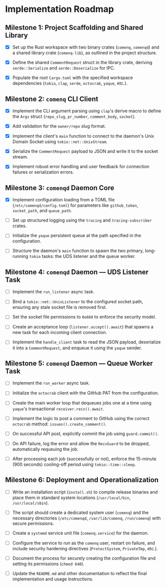 # Implementation Roadmap

## Milestone 1: Project Scaffolding and Shared Library

- [x] Set up the Rust workspace with two binary crates (`comenq`, `comenqd`)
  and a shared library crate (`comenq-lib`), as outlined in the project
  structure.

- [x] Define the shared `CommentRequest` struct in the library crate, deriving
  `serde::Serialize` and `serde::Deserialize` for IPC.

- [x] Populate the root `Cargo.toml` with the specified workspace dependencies
  (`tokio`, `clap`, `serde`, `octocrab`, `yaque`, etc.).

## Milestone 2: `comenq` CLI Client

- [x] Implement the CLI argument parsing using `clap`'s derive macro to define
  the `Args` struct (`repo_slug`, `pr_number`, `comment_body`, `socket`).

- [x] Add validation for the `owner/repo` slug format.

- [x] Implement the client's `main` function to connect to the daemon's Unix
  Domain Socket using `tokio::net::UnixStream`.

- [x] Serialize the `CommentRequest` payload to JSON and write it to the
  socket stream.

- [x] Implement robust error handling and user feedback for connection
  failures or serialization errors.

## Milestone 3: `comenqd` Daemon Core

- [x] Implement configuration loading from a TOML file
  (`/etc/comenqd/config.toml`) for parameters like `github_token`,
  `socket_path`, and `queue_path`.

- [ ] Set up structured logging using the `tracing` and `tracing-subscriber`
  crates.

- [ ] Initialize the `yaque` persistent queue at the path specified in the
  configuration.

- [ ] Structure the daemon's `main` function to spawn the two primary,
  long-running `tokio` tasks: the UDS listener and the queue worker.

## Milestone 4: `comenqd` Daemon — UDS Listener Task

- [ ] Implement the `run_listener` async task.

- [ ] Bind a `tokio::net::UnixListener` to the configured socket path, ensuring
  any stale socket file is removed first.

- [ ] Set the socket file permissions to `0o660` to enforce the security model.

- [ ] Create an acceptance loop (`listener.accept().await`) that spawns a new
  task for each incoming client connection.

- [ ] Implement the `handle_client` task to read the JSON payload, deserialize
  it into a `CommentRequest`, and enqueue it using the `yaque` sender.

## Milestone 5: `comenqd` Daemon — Queue Worker Task

- [ ] Implement the `run_worker` async task.

- [ ] Initialize the `octocrab` client with the GitHub PAT from the
  configuration.

- [ ] Create the main worker loop that dequeues jobs one at a time using
  `yaque`'s transactional `receiver.recv().await`.

- [ ] Implement the logic to post a comment to GitHub using the correct
  `octocrab` method: `issues().create_comment()`.

- [ ] On successful API post, explicitly commit the job using `guard.commit()`.

- [ ] On API failure, log the error and allow the `RecvGuard` to be dropped,
  automatically requeuing the job.

- [ ] After processing each job (successfully or not), enforce the 15-minute
  (900 seconds) cooling-off period using `tokio::time::sleep`.

## Milestone 6: Deployment and Operationalization

- [ ] Write an installation script (`install.sh`) to compile release binaries
  and place them in standard system locations (`/usr/local/bin`,
  `/usr/local/sbin`).

- [ ] The script should create a dedicated system user (`comenq`) and the
  necessary directories (`/etc/comenqd`, `/var/lib/comenq`, `/run/comenq`) with
  secure permissions.

- [ ] Create a `systemd` service unit file (`comenq.service`) for the daemon.

- [ ] Configure the service to run as the `comenq` user, restart on failure,
  and include security hardening directives (`ProtectSystem`, `PrivateTmp`,
  etc.).

- [ ] Document the process for securely creating the configuration file and
  setting its permissions (`chmod 640`).

- [ ] Update the `README.md` and other documentation to reflect the final
  implementation and usage instructions.
